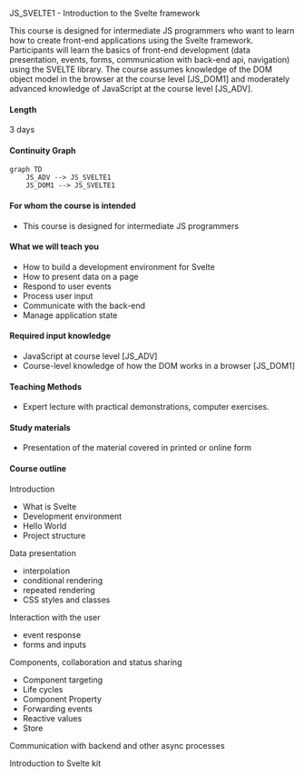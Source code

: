 JS_SVELTE1 - Introduction to the Svelte framework

This course is designed for intermediate JS programmers who want to learn how to create front-end applications using the Svelte framework. Participants will learn the basics of front-end development (data presentation, events, forms, communication with back-end api, navigation) using the SVELTE library. The course assumes knowledge of the DOM object model in the browser at the course level [JS_DOM1] and moderately advanced knowledge of JavaScript at the course level [JS_ADV].

#### Length

3 days

#### Continuity Graph

```mermaid
graph TD
    JS_ADV --> JS_SVELTE1
    JS_DOM1 --> JS_SVELTE1
```

#### For whom the course is intended

- This course is designed for intermediate JS programmers

#### What we will teach you

- How to build a development environment for Svelte
- How to present data on a page
- Respond to user events
- Process user input
- Communicate with the back-end
- Manage application state

#### Required input knowledge

- JavaScript at course level [JS_ADV]
- Course-level knowledge of how the DOM works in a browser [JS_DOM1]

#### Teaching Methods

- Expert lecture with practical demonstrations, computer exercises.

#### Study materials

- Presentation of the material covered in printed or online form

#### Course outline

Introduction

- What is Svelte
- Development environment
- Hello World
- Project structure

Data presentation

- interpolation
- conditional rendering
- repeated rendering
- CSS styles and classes

Interaction with the user

- event response
- forms and inputs

Components, collaboration and status sharing

- Component targeting
- Life cycles
- Component Property
- Forwarding events
- Reactive values
- Store

Communication with backend and other async processes

Introduction to Svelte kit